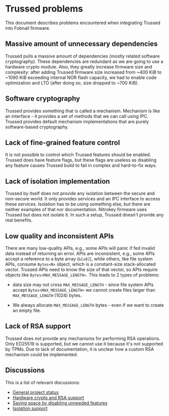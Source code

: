 # Trussed problems

This document describes problems encountered when integrating Trussed into
Fobnail firmware.

## Massive amount of unnecessary dependencies

Trussed pulls a massive amount of dependencies (mostly related software
cryptography). These dependencies are redundant as we are going to use a
hardware crypto module. Also, they greatly increase firmware size and
complexity: after adding Trussed firmware size increased from ~400 KiB to
~1090 KiB exceeding internal NOR flash capacity, we had to enable code
optimization and LTO (after doing so, size dropped to ~700 KiB).

## Software cryptography

Trussed provides something that is called a mechanism. Mechanism is like an
interface - it provides a set of methods that we can call using IPC. Trussed
provides default mechanism implementations that are purely software-based
cryptography.

## Lack of fine-grained feature control

It is not possible to control which Trussed features should be enabled. Trussed
does have feature flags, but these flags are useless as disabling any feature
causes Trussed build to fail in complex and hard-to-fix ways.

## Lack of isolation implementation

Trussed by itself does not provide any isolation between the secure and
non-secure world. It only provides services and an IPC interface to access these
services. Isolation has to be using something else, but there are neither
examples of that nor documentation. Nitrokey firmware uses Trussed but does not
isolate it. In such a setup, Trussed doesn't provide any real benefits.

## Low quality and inconsistent APIs

There are many low-quality APIs, e.g., some APIs will panic if fed invalid
data instead of returning an error. APIs are inconsistent, e.g., some APIs
accept a reference to a byte array (`&[u8]`), while others, like file system
APIs, consume `Bytes<N>` object, which is a constant-size stack-allocated
vector. Trussed APIs need to know the size of that vector, so APIs require
objects like `Bytes<MAX_MESSAGE_LENGTH>`. This leads to 2 types of problems:

- data size may not cross `MAX_MESSAGE_LENGTH` - since file system APIs accept
  `Bytes<MAX_MESSAGE_LENGTH>` we cannot create files larger than
  `MAX_MESSAGE_LENGTH` (1024) bytes.

- We always allocate `MAX_MESSAGE_LENGTH` bytes - even if we want to create an
  empty file.

## Lack of RSA support

Trussed does not provide any mechanisms for performing RSA operations. Only
ED25519 is supported, but we cannot use it because it's not supported by TPMs.
Due to lack of documentation, it is unclear how a custom RSA mechanism could
be implemented.

## Discussions

This is a list of relevant discussions:

- [General project status](https://github.com/trussed-dev/trussed/discussions/17)
- [Hardware crypto and RSA support](https://github.com/trussed-dev/trussed/discussions/18)
- [Saving space by disabling unneeded features](https://github.com/trussed-dev/trussed/discussions/19)
- [Isolation support](https://github.com/trussed-dev/trussed/discussions/20)
